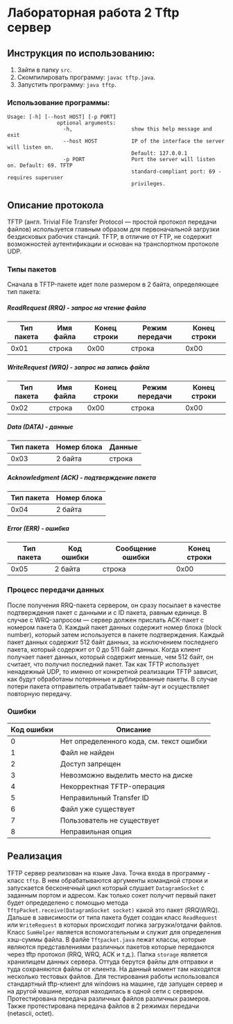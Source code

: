 # Лабораторная работа 2 Tftp сервер

## Инструкция по использованию:
1. Зайти в папку `src`.
2. Скомпилировать программу: `javac tftp.java`.
3. Запустить программу: `java tftp`.
### Использование программы:
```
Usage: [-h] [--host HOST] [-p PORT]
                optional arguments:
                  -h,                   show this help message and exit
                  --host HOST           IP of the interface the server will listen on.
                                        Default: 127.0.0.1
                  -p PORT               Port the server will listen on. Default: 69. TFTP
                                        standard-compliant port: 69 - requires superuser
                                        privileges.
```
## Описание протокола
TFTP (англ. Trivial File Transfer Protocol — простой протокол передачи файлов) используется главным образом для первоначальной загрузки бездисковых рабочих станций. TFTP, в отличие от FTP, не содержит возможностей аутентификации и основан на транспортном протоколе UDP.

### Типы пакетов

Сначала в TFTP-пакете идет поле размером в 2 байта, определяющее тип пакета:
##### ReadRequest (RRQ) - запрос на чтение файла
| Тип пакета | Имя файла  | Конец строки | Режим передачи | Конец строки |
| --         | --         | --           | --             | --           |
| 0x01       | строка     | 0x00         | строка         | 0x00         |
##### WriteRequest (WRQ) - запрос на запись файла
| Тип пакета | Имя файла  | Конец строки | Режим передачи | Конец строки |
| --         | --         | --           | --             | --           |
| 0x02       | строка     | 0x00         | строка         | 0x00         |
##### Data (DATA) - данные
| Тип пакета | Номер блока  | Данные | 
| --         | --           | --     | 
| 0x03       | 2 байта      | строка |
##### Acknowledgment (ACK) - подтверждение пакета
| Тип пакета | Номер блока  | 
| --         | --           | 
| 0x04       | 2 байта      | 
##### Error (ERR) - ошибка
| Тип пакета | Код ошибки  | Сообщение ошибки | Конец строки |
| --         | --          | --               | --           |
| 0x05       | 2 байта     | строка           |  0x00        |
### Процесс передачи данных
После получения RRQ-пакета сервером, он сразу посылает в качестве подтверждения пакет с данными и с ID пакета, равным единице. В случае с WRQ-запросом — сервер должен прислать ACK-пакет c номером пакета 0.
Каждый пакет данных содержит номер блока (block number), который затем используется в пакете подтверждения. Каждый пакет данных содержит 512 байт данных, за исключением последнего пакета, который содержит от 0 до 511 байт данных. Когда клиент получает пакет данных, который содержит меньше, чем 512 байт, он считает, что получил последний пакет.
Так как TFTP использует ненадежный UDP, то именно от конкретной реализации TFTP зависит, как будут обработаны потерянные и дублированные пакеты. В случае потери пакета отправитель отрабатывает тайм-аут и осуществляет повторную передачу.
### Ошибки
| Код ошибки | Описание                                      |
| --         | --                                            |
| 0          | Нет определенного кода, см. текст ошибки      |
| 1          | Файл не найден                                |
| 2          | Доступ запрещен                               |
| 3          | Невозможно выделить место на диске            |
| 4          | Некорректная TFTP-операция                    |
| 5          | Неправильный Transfer ID                      |
| 6          | Файл уже существует                           |
| 7          | Пользователь не существует                    |
| 8          | Неправильная опция                            |
## Реализация 
TFTP сервер реализован на языке Java. Точка входа в программу - класс `tftp`. В нем обрабатываются аргументы командной строки и запускается бесконечный цикл который слушает `DatagramSocket` с заданным портом и адресом. Как только сокет получит первый пакет будет опредеделено с помощью метода `TftpPacket.receive(DatagramSocket socket)` какой это пакет (RRQ\WRQ). Дальше в зависимости от типа пакета будет создан класс `ReadRequest` или `WriteRequest` в которых происходит логика загрузки/отдачи файлов. Класс `SumHelper` является вспомогательным и служит для определения хэш-суммы файла. В фалйе `Tftpacket.java` лежат классы, которые являются представлениями различных пакетов которые передаются через tftp протокол (RRQ, WRQ, ACK и т.д.).
Папка `storage` является хранилищем данных сервера. Оттуда берутся файлы для отправки и туда сохраняются файлы от клиента. На данный момент там находятся несколько тестовых файлов.
Для тестирования работы использовался стандартный tftp-клиент для windows на машине, где запущен сервер и на другой машине, которая находилась в одной сети с сервером. Протестирована передача различных файлов различных размеров. Также протестирована передача файлов в 2 режимах передачи (netascii, octet).


